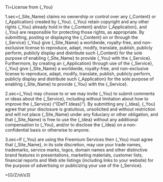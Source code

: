 
Ti=License from {_You}

1.sec={_Site_Name} claims no ownership or control over any {_Content} or {_Application} created by {_You}. {_You} retain copyright and any other rights {_You} already hold in the {_Content} and/or {_Application}, and {_You} are responsible for protecting those rights, as appropriate. By submitting, posting or displaying the {_Content} on or through the {_Service} {_You} give {_Site_Name} a worldwide, royalty-free, and non-exclusive license to reproduce, adapt, modify, translate, publish, publicly perform, publicly display and distribute such {_Content} for the sole purpose of enabling {_Site_Name} to provide {_You} with the {_Service}. Furthermore, by creating an {_Application} through use of the {_Service}, {_You} give {_Site_Name} a worldwide, royalty-free, and non-exclusive license to reproduce, adapt, modify, translate, publish, publicly perform, publicly display and distribute such {_Application} for the sole purpose of enabling {_Site_Name} to provide {_You} with the {_Service}.

2.sec={_You} may choose to or we may invite {_You} to submit comments or ideas about the {_Service}, including without limitation about how to improve the {_Service} (“{DefT.Ideas}”). By submitting any {_Idea}, {_You} agree that your disclosure is gratuitous, unsolicited and without restriction and will not place {_Site_Name} under any fiduciary or other obligation, and that {_Site_Name} is free to use the {_Idea} without any additional compensation to {_You}, and/or to disclose the {_Idea} on a non-confidential basis or otherwise to anyone.

3.sec=If {_You} are using the Freemium Services then {_You} must agree that {_Site_Name}, in its sole discretion, may use your trade names, trademarks, service marks, logos, domain names and other distinctive brand features in presentations, marketing materials, customer lists, financial reports and Web site listings (including links to your website) for the purpose of advertising or publicizing your use of the {_Service}.

=[G/Z/ol/s3]
